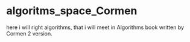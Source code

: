 # algoritms_space_Cormen
here i will right algorithms, that i will meet in Algorithms book written by Cormen 2 version.
